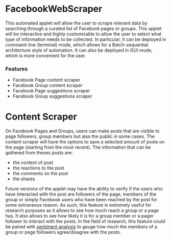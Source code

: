 # FacebookWebScraper
This automated applet will allow the user to scrape relevant data by searching through a curated list of Facebook pages or groups. This applet will be interactive and highly customizable to allow the user to select what type of information needs to be collected. In particular, it can be deployed in command-line (terminal) mode, which allows for a Batch-sequential architecture style of automation. It can also be deployed in GUI mode, which is more convenient for the user.

### Features
- Facebook Page content scraper
- Facebook Group content scraper
- Facebook Page suggestions scraper
- Facebook Group suggestions scraper

# Content Scraper
On Facebook Pages and Groups, users can make posts that are visible to page followers, group members but also the public in some cases. The content scraper will have the options to save a selected amount of posts on the page (starting from the most recent). 
The information that can be gathered from theses posts are: 
- the content of post
- the reactions to the post
- the comments on the post
- the shares

Future versions of the applet may have the ability to verify if the users who have interacted with the post are followers of the page, members of the group or simply Facebook users who have been reached by the post for some extraneous reason. As such, this feature is extremely useful for research purposes as it allows to see how much reach a group or a page has. It also allows to see how likely it is for a group member or a pager follower to interact with the posts. In the field of research, this feature could be paired with [sentiment analysis](https://en.wikipedia.org/wiki/Sentiment_analysis) to gauge how much the members of a group or page followers agree/disagree with the posts.

